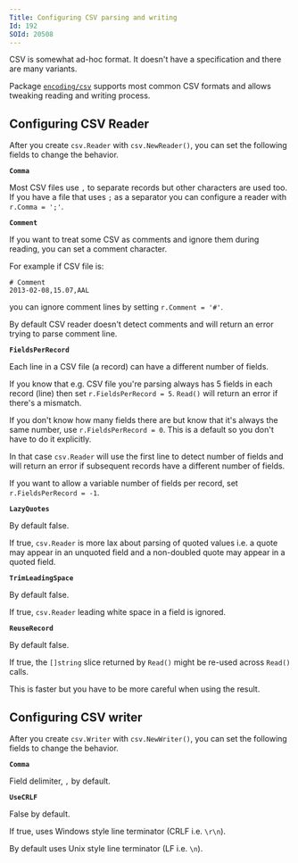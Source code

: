 ```yaml
---
Title: Configuring CSV parsing and writing
Id: 192
SOId: 20508
---
```

CSV is somewhat ad-hoc format. It doesn't have a specification and there are many variants.

Package [`encoding/csv`](https://golang.org/pkg/encoding/csv/) supports most common CSV formats and allows tweaking reading and writing process.

## Configuring CSV Reader

After you create `csv.Reader` with `csv.NewReader()`, you can set the following fields to change the behavior.

**`Comma`**

Most CSV files use `,` to separate records but other characters are used too. If you have a file that uses `;` as a separator you can configure a reader with `r.Comma = ';'`.

**`Comment`**

If you want to treat some CSV as comments and ignore them during reading, you can set a comment character.

For example if CSV file is:

```csv
# Comment
2013-02-08,15.07,AAL
```

you can ignore comment lines by setting `r.Comment = '#'`.

By default CSV reader doesn't detect comments and will return an error trying to parse comment line.

**`FieldsPerRecord`**

Each line in a CSV file (a record) can have a different number of fields.

If you know that e.g. CSV file you're parsing always has 5 fields in each record (line) then set `r.FieldsPerRecord = 5`. `Read()` will return an error if there's a mismatch.

If you don't know how many fields there are but know that it's always the same number, use `r.FieldsPerRecord = 0`. This is a default so you don't have to do it explicitly.

In that case `csv.Reader` will use the first line to detect number of fields and will return an error if subsequent records have a different number of fields.

If you want to allow a variable number of fields per record, set `r.FieldsPerRecord = -1`.

**`LazyQuotes`**

By default false.

If true, `csv.Reader` is more lax about parsing of quoted values i.e. a quote may appear in an unquoted field and a non-doubled quote may appear in a quoted field.

**`TrimLeadingSpace`**

By default false.

If true, `csv.Reader` leading white space in a field is ignored.

**`ReuseRecord`**

By default false.

If true, the `[]string` slice returned by `Read()` might be re-used across `Read()` calls.

This is faster but you have to be more careful when using the result.

## Configuring CSV writer

After you create `csv.Writer` with `csv.NewWriter()`, you can set the following fields to change the behavior.

**`Comma`**

Field delimiter, `,` by default.

**`UseCRLF`**

False by default.

If true, uses Windows style line terminator (CRLF i.e. `\r\n`).

By default uses Unix style line terminator (LF i.e. `\n`).

